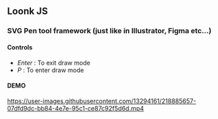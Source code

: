 ## Loonk JS
### SVG Pen tool framework (just like in Illustrator, Figma etc...)

#### Controls
- *Enter* : To exit draw mode
- *P*     : To enter draw mode

#### DEMO


https://user-images.githubusercontent.com/13294161/218885657-07dfd9dc-bb84-4e7e-95c1-ce87c92f5d6d.mp4

